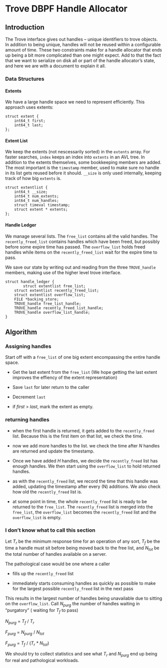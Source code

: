 # Trove DBPF Handle Allocator

## Introduction

The Trove interface gives out handles – unique identifiers to trove
objects. In addition to being unique, handles will not be reused within
a configurable amount of time. These two constraints make for a handle
allocator that ends up being a bit more complicated than one might
expect. Add to that the fact that we want to serialize on disk all or
part of the handle allocator’s state, and here we are with a document to
explain it all.

### Data Structures

#### Extents

We have a large handle space we need to represent efficiently. This
approach uses extents:

```
struct extent {
    int64_t first;
    int64_t last;
};
```

#### Extent List

We keep the extents (not nescessarily sorted) in the `extents` array.
For faster searches, `index` keeps an index into `extents` in an AVL
tree. In addition to the extents themselves, some bookkeeping members
are added. The most important is the `timestamp` member, used to make
sure no handle in its list gets reused before it should. `__size` is
only used internally, keeping track of how big `extents` is.

```
struct extentlist {
    int64_t __size;
    int64_t num_extents;
    int64_t num_handles;
    struct timeval timestamp;
    struct extent * extents;
};
```

#### Handle Ledger

We manage several lists. The `free_list` contains all the valid handles.
The `recently_freed_list` contains handles which have been freed, but
possibly before some expire time has passed. The `overflow_list` holds
freed handles while items on the `recently_freed_list` wait for the
expire time to pass.

We save our state by writing out and reading from the three
`TROVE_handle` members, making use of the higher level trove interface.

```
struct handle_ledger {
        struct extentlist free_list;
    struct extentlist recently_freed_list;
    struct extentlist overflow_list;
    FILE *backing_store;
    TROVE_handle free_list_handle;
    TROVE_handle recently_freed_list_handle;
    TROVE_handle overflow_list_handle;
}
```

## Algorithm

### Assigning handles

Start off with a `free_list` of one big extent encompassing the entire
handle space.

  - Get the last extent from the `free_list` (We hope getting the last
    extent improves the effiency of the extent representation)

  - Save `last` for later return to the caller

  - Decrement `last`

  - if *first* > *last*, mark the extent as empty.

### returning handles

  - when the first handle is returned, it gets added to the
    `recently_freed` list. Because this is the first item on that list,
    we check the time.

  - now we add more handles to the list. we check the time after *N*
    handles are returned and update the timestamp.

  - Once we have added *H* handles, we decide the `recently_freed`
    list has enough handles. We then start using the `overflow_list` to
    hold returned handles.

  - as with the `recently_freed` list, we record the time that this
    handle was added, updating the timestamp after every \(N\)
    additions. We also check how old the `recently_freed` list is.

  - at some point in time, the whole `recently_freed` list is ready to
    be returned to the `free_list`. The `recently_freed` list is merged
    into the `free_list`, the `overflow_list` becomes the
    `recently_freed` list and the `overflow_list` is empty.

### I don’t know what to call this section

Let *T<sub>r</sub>* be the minimum response time for an operation of any sort,
*T<sub>f</sub>* be the time a handle must sit before being moved back to the
free list, and *N<sub>tot</sub>* be the total number of handles available on a
server.

The pathological case would be one where a caller

  - fills up the `recently_freed` list

  - immediately starts consuming handles as quickly as possible to make
    for the largest possible `recently_freed` list in the next pass

This results in the largest number of handles being unavailable due to
sitting on the `overflow_list`. Call *N<sub>purg</sub>* the number of handles
waiting in “purgatory” ( waiting for *T<sub>f</sub>* to pass)

*N<sub>purg</sub>* = *T<sub>f</sub>* / *T<sub>r</sub>*

*F<sub>purg</sub>* = *N<sub>purg</sub>* / *N<sub>tot</sub>*

*F<sub>purg</sub>* = *T<sub>f</sub>* / (*T<sub>r</sub>* * *N<sub>tot</sub>*)

We should try to collect statistics and see what *T<sub>r</sub>* and
*N<sub>purg</sub>* end up being for real and pathological workloads.
